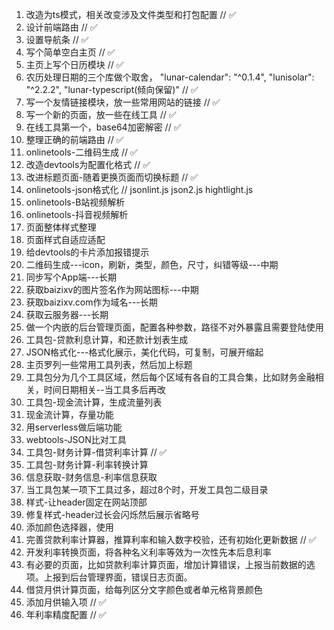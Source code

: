 1. 改造为ts模式，相关改变涉及文件类型和打包配置 // ✅
2. 设计前端路由 // ✅
3. 设置导航条 // ✅
4. 写个简单空白主页 // ✅
5. 主页上写个日历模块 // ✅
6. 农历处理日期的三个库做个取舍，  "lunar-calendar": "^0.1.4", "lunisolar": "^2.2.2", "lunar-typescript(倾向保留)" // ✅
7.  写一个友情链接模块，放一些常用网站的链接 // ✅
8.  写一个新的页面，放一些在线工具 // ✅
9.  在线工具第一个，base64加密解密 // ✅
10. 整理正确的前端路由 // ✅
11. onlinetools-二维码生成 // ✅
12. 改造devtools为配置化格式 // ✅
13. 改进标题页面-随着更换页面而切换标题 // ✅
14. onlinetools-json格式化 // jsonlint.js json2.js hightlight.js
15. onlinetools-B站视频解析
16. onlinetools-抖音视频解析
17. 页面整体样式整理
18. 页面样式自适应适配
19. 给devtools的卡片添加报错提示
20. 二维码生成---icon，刷新，类型，颜色，尺寸，纠错等级---中期
21. 同步写个App端---长期
22. 获取baizixv的图片签名作为网站图标---中期
23. 获取baizixv.com作为域名---长期
24. 获取云服务器---长期
25. 做一个内嵌的后台管理页面，配置各种参数，路径不对外暴露且需要登陆使用
26. 工具包-贷款利息计算，和还款计划表生成
27. JSON格式化---格式化展示，美化代码，可复制，可展开缩起
28. 主页罗列一些常用工具列表，然后加上标题
29. 工具包分为几个工具区域，然后每个区域有各自的工具合集，比如财务金融相关，时间日期相关--当工具多后再改
30. 工具包-现金流计算，生成流量列表
31. 现金流计算，存量功能
32. 用serverless做后端功能
33. webtools-JSON比对工具
34. 工具包-财务计算-借贷利率计算 // ✅
35. 工具包-财务计算-利率转换计算
36. 信息获取-财务信息-利率信息获取
37. 当工具包某一项下工具过多，超过8个时，开发工具包二级目录
38. 样式-让header固定在网站顶部
39. 修复样式-header过长会闪烁然后展示省略号
40. 添加颜色选择器，使用<ColorPicker />
41. 完善贷款利率计算器，推算利率和输入数字校验，还有初始化更新数据 // ✅
42. 开发利率转换页面，将各种名义利率等效为一次性先本后息利率
43. 有必要的页面，比如贷款利率计算页面，增加计算错误，上报当前数据的选项。上报到后台管理界面，错误日志页面。
44. 借贷月供计算页面，给每列区分文字颜色或者单元格背景颜色
45. 添加月供输入项 // ✅
46. 年利率精度配置 // ✅
